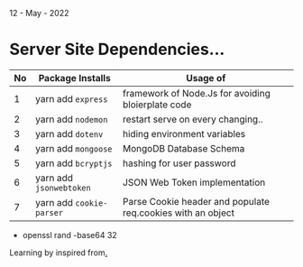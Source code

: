 12 - May - 2022 


# Server Site Dependencies...
|No| Package Installs         | Usage of                                          |
|--|--------------------------|---------------------------------------------------|
| 1| yarn add `express`       | framework of Node.Js for avoiding bloierplate code|
| 2| yarn add `nodemon`       | restart serve on every changing..                 |
| 3| yarn add `dotenv`        | hiding environment variables                      |
| 4| yarn add `mongoose`      | MongoDB Database Schema                           |
| 5| yarn add `bcryptjs`      | hashing for user password                         |
| 6| yarn add `jsonwebtoken`  | JSON Web Token implementation                     |
| 7| yarn add `cookie-parser` | Parse Cookie header and populate req.cookies with an object |

* openssl rand -base64 32

Learning by inspired from[.](https://youtu.be/k3Vfj-e1Ma4)
